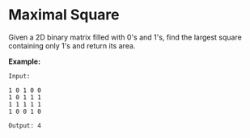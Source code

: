 # Maximal Square

Given a 2D binary matrix filled with 0's and 1's, find the largest square containing only 1's and return its area.

__Example:__

```
Input:

1 0 1 0 0
1 0 1 1 1
1 1 1 1 1
1 0 0 1 0

Output: 4
```